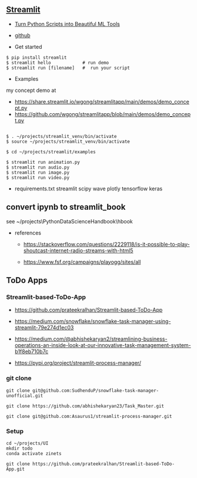 ## [Streamlit](https://www.streamlit.io/)

- [Turn Python Scripts into Beautiful ML Tools](https://towardsdatascience.com/coding-ml-tools-like-you-code-ml-models-ddba3357eace)

- [github](https://github.com/streamlit/streamlit)

- Get started
```
$ pip install streamlit
$ streamlit hello            # run demo
$ streamlit run [filename]   #  run your script

```

- Examples

my concept demo at 
- https://share.streamlit.io/wgong/streamlitapp/main/demos/demo_concept.py
- https://github.com/wgong/streamlitapp/blob/main/demos/demo_concept.py

```

$ . ~/projects/streamlit_venv/bin/activate
$ source ~/projects/streamlit_venv/bin/activate

$ cd ~/projects/streamlit/examples

$ streamlit run animation.py
$ streamlit run audio.py
$ streamlit run image.py
$ streamlit run video.py
```


- requirements.txt
streamlit
scipy
wave
plotly
tensorflow
keras


## convert ipynb to streamlit_book

see ~/projects\PythonDataScienceHandbook\hbook

- references

    * https://stackoverflow.com/questions/2229118/is-it-possible-to-play-shoutcast-internet-radio-streams-with-html5

    * https://www.fsf.org/campaigns/playogg/sites/all


## ToDo Apps

### Streamlit-based-ToDo-App
- https://github.com/prateekralhan/Streamlit-based-ToDo-App 

- https://medium.com/snowflake/snowflake-task-manager-using-streamlit-79e274d1ec03

- https://medium.com/@abhishekaryan2/streamlining-business-operations-an-inside-look-at-our-innovative-task-management-system-b1f8eb710b7c

- https://pypi.org/project/streamlit-process-manager/

### git clone 

```
git clone git@github.com:SudhenduP/snowflake-task-manager-unofficial.git

git clone https://github.com/abhishekaryan23/Task_Master.git

git clone git@github.com:Asaurus1/streamlit-process-manager.git
```


### Setup
```
cd ~/projects/UI
mkdir todo
conda activate zinets

git clone https://github.com/prateekralhan/Streamlit-based-ToDo-App.git


```